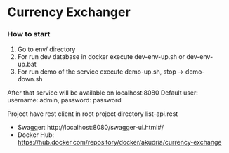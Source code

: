 # Currency Exchanger

### How to start

1. Go to env/ directory
2. For run dev database in docker execute dev-env-up.sh or dev-env-up.bat
3. For run demo of the service execute demo-up.sh, stop -> demo-down.sh

After that service will be available on localhost:8080
Default user: username: admin, password: password

Project have rest client in root project directory list-api.rest

- Swagger: http://localhost:8080/swagger-ui.html#/
- Docker Hub: https://hub.docker.com/repository/docker/akudria/currency-exchange
